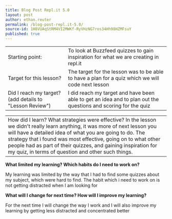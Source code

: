 ```yaml
---
title: Blog Post Repl.it 5.0
layout: post
author: ethan.reuter
permalink: /blog-post-repl.it-5.0/
source-id: 1H8VUAqStRM4VI2MWKf-RyVHzNG7ros34Hh98HZMFsuY
published: true
---
```

<table>
  <tr>
    <td>Starting point:</td>
    <td>To look at Buzzfeed quizzes to gain inspiration for what we are creating in repl.it</td>
  </tr>
  <tr>
    <td>Target for this lesson?</td>
    <td>The target for the lesson was to be able to have a plan for a quiz which we will code next lesson</td>
  </tr>
  <tr>
    <td>Did I reach my target? (add details to "Lesson Review")</td>
    <td>I did reach my target and have been able to get an idea and to plan out the questions and scoring for the quiz</td>
  </tr>
</table>


<table>
  <tr>
    <td>How did I learn? What strategies were effective?
In the lesson we didn't really learn anything, it was more of next lesson you will have a detailed idea of what you are going to do. The strategy that i found was most effective, going on to what other people had as part of their quizzes, and gaining inspiration for my quiz, in terms of question and other such things.</td>
  </tr>
</table>


**What limited my learning? Which habits do I need to work on?**

My learning was limited by the way that I had to find some quizzes about my subject, which were hard to find.  The habit which i need to work on is not getting distracted when I am looking for 

**What will I change for next time? How will I improve my learning?**  

For the next time I will change the way I work and I will also improve my learning by getting less distracted and concentrated better

